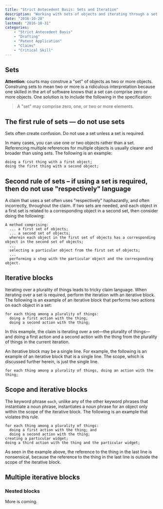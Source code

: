 ```yaml
---
title: "Strict Antecedent Basis: Sets and Iteration"
description: "Working with sets of objects and iterating through a set of objects."
date: "2016-10-28"
lastmod: "2016-10-31"
categories: 
    - "Strict Antecedent Basis"
    - "Drafting"
    - "Patent Application"
    - "Claims"
    - "Critical Skill"
---
```



## Sets

__**Attention**__: courts may construe a "set" of objects as two or more objects. Construing sets to mean two or more is a ridiculous interpretation because one skilled in the art of software knows that a set can comprise zero or more objects. One solution is to include the following in the specification:

> A "set" may comprise zero, one, or two or more elements.

## The first rule of sets — do not use sets

Sets often create confusion. Do not use a set unless a set is required.

In many cases, you can use one or two objects rather than a set. Referencing multiple references for multiple objects is usually clearer and broader than using sets. The following is an example:

``` claim
doing a first thing with a first object;
doing the first thing with a second object;
```

## Second rule of sets – if using a set is required, then do not use "respectively" language

A claim that uses a set often uses "respectively" haphazardly, and often incorrectly, throughout the claim. If two sets are needed, and each object in a first set is related to a corresponding object in a second set, then consider doing the following:

``` claims
A method comprising:
  ... a first set of objects;
  ... a second set of objects;
  wherein each object in the first set of objects has a corresponding object in the second set of objects;
  ...
  selecting a particular object from the first set of objects;
  ...
  performing a step with the particular object and the corresponding object.
```
 

## Iterative blocks

Iterating over a plurality of things leads to tricky claim language. When iterating over a set is required, perform the iteration with an iterative block. The following is an example of an iterative block that performs two actions on each object in a set:

``` claim
for each thing among a plurality of things:
  doing a first action with the thing;
  doing a second action with the thing;
```

In this example, the claim is iterating over a set—the plurality of things— and doing a first action and a second action with the thing from the plurality of things in the current iteration.

An iterative block may be a single line. For example, the following is an example of an iterative block that is a single line. The scope, which is discussed further herein, is just the single line.

``` claim
for each thing among a plurality of things, doing an action with the thing; 
```

## Scope and iterative blocks

The keyword phrase `each`, unlike any of the other keyword phrases that instantiate a noun phrase, instantiates a noun phrase for an object only within the scope of the iterative block.  The following is an example that violates this rule.

``` claim
for each thing among a plurality of things:
  doing a first action with the thing; and
  doing a second action with the thing;
creating a particular widget;
doing a third action with the thing and the particular widget;
```

As seen in the example above, the reference to the thing in the last line is nonsensical, because the reference to the thing in the last line is outside the scope of the iterative block.

## Multiple iterative blocks

### Nested blocks

More is coming.
